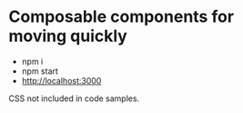 # Composable components for moving quickly

- npm i
- npm start
- [http://localhost:3000](http://localhost:3000)

CSS not included in code samples.
